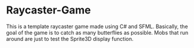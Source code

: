 # Raycaster-Game
 This is a template raycaster game made using C# and SFML.
 Basically, the goal of the game is to catch as many butterflies as possible.
 Mobs that run around are just to test the Sprite3D display function.